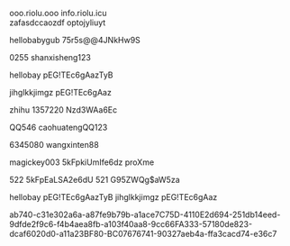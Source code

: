 ooo.riolu.ooo     info.riolu.icu   
zafasdccaozdf optojyliuyt

hellobabygub  75r5s@@4JNkHw9S 

0255          shanxisheng123

hellobay      pEG!TEc6gAazTyB   

jihglkkjimgz  pEG!TEc6gAaz 

zhihu 1357220 Nzd3WAa6Ec

QQ546        caohuatengQQ123   

6345080      wangxinten88

magickey003  5kFpkiUmIfe6dz proXme 

522 5kFpEaLSA2e6dU  521 G95ZWQg$aW5za

hellobay pEG!TEc6gAazTyB       jihglkkjimgz pEG!TEc6gAaz

 ab740-c31e302a6a-a87fe9b79b-a1ace7C75D-4110E2d694-251db14eed-9dfde2f9c6-f4b4aea8fb-a103f40aa8-9cc66FA333-57180de823-dcaf6020d0-a11a23BF80-BC07676741-90327aeb4a-ffa3cacd74-e36c7
